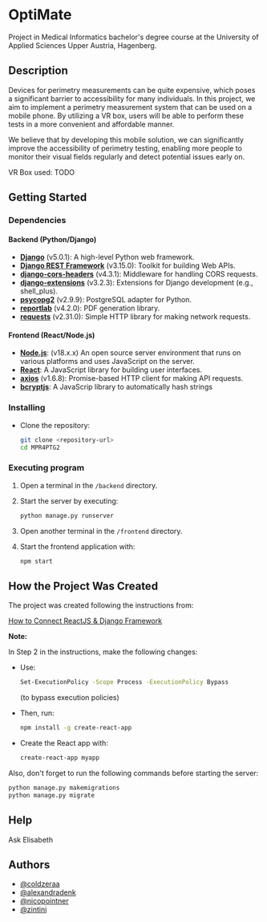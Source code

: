 # OptiMate

Project in Medical Informatics bachelor's degree course at the University of Applied Sciences Upper Austria, Hagenberg.

## Description

Devices for perimetry measurements can be quite expensive, which poses a significant barrier to accessibility for many individuals. In this project, we aim to implement a perimetry measurement system that can be used on a mobile phone. By utilizing a VR box, users will be able to perform these tests in a more convenient and affordable manner.

We believe that by developing this mobile solution, we can significantly improve the accessibility of perimetry testing, enabling more people to monitor their visual fields regularly and detect potential issues early on.

VR Box used: TODO

## Getting Started

### Dependencies

#### Backend (Python/Django)
- **[Django](https://www.djangoproject.com/)** (v5.0.1): A high-level Python web framework.
- **[Django REST Framework](https://www.django-rest-framework.org/)** (v3.15.0): Toolkit for building Web APIs.
- **[django-cors-headers](https://pypi.org/project/django-cors-headers/)** (v4.3.1): Middleware for handling CORS requests.
- **[django-extensions](https://pypi.org/project/django-extensions/)** (v3.2.3): Extensions for Django development (e.g., shell_plus).
- **[psycopg2](https://www.psycopg.org/)** (v2.9.9): PostgreSQL adapter for Python.
- **[reportlab](https://www.reportlab.com/opensource/)** (v4.2.0): PDF generation library.
- **[requests](https://docs.python-requests.org/)** (v2.31.0): Simple HTTP library for making network requests.


#### Frontend (React/Node.js)
- **[Node.js](https://nodejs.org/)**: (v18.x.x) An open source server environment that runs on various platforms and uses JavaScript on the server.
- **[React](https://reactjs.org/)**: A JavaScript library for building user interfaces.
- **[axios](https://axios-http.com/)** (v1.6.8): Promise-based HTTP client for making API requests.
- **[bcryptjs](https://www.npmjs.com/package/bcryptjs)**: A JavaScrip library to automatically hash strings


### Installing

* Clone the repository:
   ```bash
   git clone <repository-url>
   cd MPR4PTG2

### Executing program

1. Open a terminal in the `/backend` directory.

2. Start the server by executing:
   ```bash
   python manage.py runserver
   ```

3. Open another terminal in the `/frontend` directory.

4. Start the frontend application with:
   ```bash
   npm start
   ```

## How the Project Was Created

The project was created following the instructions from:

[How to Connect ReactJS & Django Framework](https://medium.com/@devsumitg/how-to-connect-reactjs-django-framework-c5ba268cb8be)

**Note:**

In Step 2 in the instructions, make the following changes:

- Use:
  ```bash
  Set-ExecutionPolicy -Scope Process -ExecutionPolicy Bypass
  ```
  (to bypass execution policies)
  
- Then, run:
  ```bash
  npm install -g create-react-app
  ```

- Create the React app with:
  ```bash
  create-react-app myapp
  ```

Also, don't forget to run the following commands before starting the server:

```bash
python manage.py makemigrations
python manage.py migrate
```

## Help

Ask Elisabeth

## Authors

* [@coldzeraa](https://github.com/coldzeraa)
* [@alexandradenk](https://github.com/alexandradenk)
* [@nicopointner](https://github.com/nicopointner)
* [@zintini](https://github.com/zintini)

